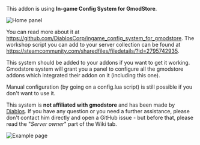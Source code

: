This addon is using **In-game Config System for GmodStore**.

![Home panel](https://diablosdev.com/gmod/gmodstore/addon/medias/home.png)

You can read more about it at https://github.com/DiablosCorp/ingame_config_system_for_gmodstore.
The workshop script you can add to your server collection can be found at https://steamcommunity.com/sharedfiles/filedetails/?id=2795742935.


This system should be added to your addons if you want to get it working. Gmodstore system will grant you a panel to configure all the gmodstore addons which integrated their addon on it (including this one).


Manual configuration (by going on a config.lua script) is still possible if you don't want to use it.

This system is **not affiliated with gmodstore** and has been made by [Diablos](https://www.gmodstore.com/users/diablos).
If you have any question or you need a further assistance, please don't contact him directly and open a GitHub issue - but before that, please read the "_Server owner_" part of the Wiki tab.

![Example page](https://diablosdev.com/gmod/gmodstore/addon/medias/addon_example.png)

